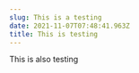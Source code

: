 ```yaml
---
slug: This is a testing
date: 2021-11-07T07:48:41.963Z
title: This is testing
---
```

This is also testing